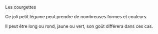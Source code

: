 Les courgettes

Ce joli petit légume peut prendre de nombreuses formes et couleurs.

Il peut être long ou rond, jaune ou vert, son goût différera dans ces cas.
